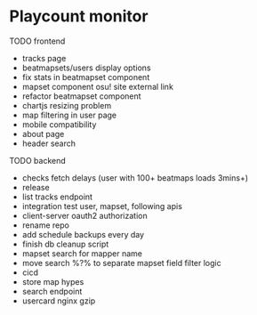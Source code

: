 # Playcount monitor

TODO frontend

* tracks page
* beatmapsets/users display options
* fix stats in beatmapset component
* mapset component osu! site external link
* refactor beatmapset component
* chartjs resizing problem
* map filtering in user page
* mobile compatibility
* about page
* header search

TODO backend

* checks fetch delays (user with 100+ beatmaps loads 3mins+)
* release
* list tracks endpoint
* integration test user, mapset, following apis
* client-server oauth2 authorization 
* rename repo 
* add schedule backups every day
* finish db cleanup script
* mapset search for mapper name
* move search %?% to separate mapset field filter logic
* cicd
* store map hypes
* search endpoint
* usercard nginx gzip
